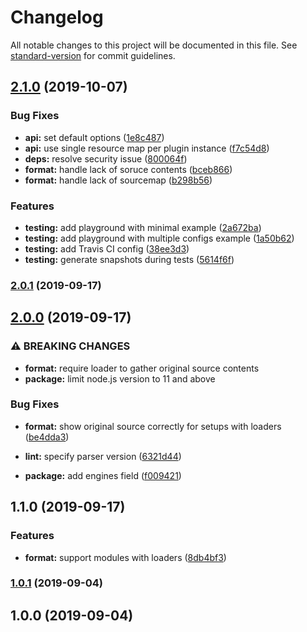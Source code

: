 # Changelog

All notable changes to this project will be documented in this file. See [standard-version](https://github.com/conventional-changelog/standard-version) for commit guidelines.

## [2.1.0](https://github.com/erykpiast/webpack-enhanced-stats-plugin/compare/v2.0.1...v2.1.0) (2019-10-07)


### Bug Fixes

* **api:** set default options ([1e8c487](https://github.com/erykpiast/webpack-enhanced-stats-plugin/commit/1e8c487))
* **api:** use single resource map per plugin instance ([f7c54d8](https://github.com/erykpiast/webpack-enhanced-stats-plugin/commit/f7c54d8))
* **deps:** resolve security issue ([800064f](https://github.com/erykpiast/webpack-enhanced-stats-plugin/commit/800064f))
* **format:** handle lack of soruce contents ([bceb866](https://github.com/erykpiast/webpack-enhanced-stats-plugin/commit/bceb866))
* **format:** handle lack of sourcemap ([b298b56](https://github.com/erykpiast/webpack-enhanced-stats-plugin/commit/b298b56))


### Features

* **testing:** add playground with minimal example ([2a672ba](https://github.com/erykpiast/webpack-enhanced-stats-plugin/commit/2a672ba))
* **testing:** add playground with multiple configs example ([1a50b62](https://github.com/erykpiast/webpack-enhanced-stats-plugin/commit/1a50b62))
* **testing:** add Travis CI config ([38ee3d3](https://github.com/erykpiast/webpack-enhanced-stats-plugin/commit/38ee3d3))
* **testing:** generate snapshots during tests ([5614f6f](https://github.com/erykpiast/webpack-enhanced-stats-plugin/commit/5614f6f))

### [2.0.1](https://github.com/erykpiast/webpack-enhanced-stats-plugin/compare/v2.0.0...v2.0.1) (2019-09-17)

## [2.0.0](https://github.com/erykpiast/webpack-enhanced-stats-plugin/compare/v1.1.0...v2.0.0) (2019-09-17)


### ⚠ BREAKING CHANGES

* **format:** require loader to gather original source contents
* **package:** limit node.js version to 11 and above

### Bug Fixes

* **format:** show original source correctly for setups with loaders ([be4dda3](https://github.com/erykpiast/webpack-enhanced-stats-plugin/commit/be4dda3))
* **lint:** specify parser version ([6321d44](https://github.com/erykpiast/webpack-enhanced-stats-plugin/commit/6321d44))


* **package:** add engines field ([f009421](https://github.com/erykpiast/webpack-enhanced-stats-plugin/commit/f009421))

## 1.1.0 (2019-09-17)


### Features

* **format:** support modules with loaders ([8db4bf3](https://github.com/erykpiast/webpack-enhanced-stats-plugin/commit/8db4bf3))

### [1.0.1](https://github.com/erykpiast/webpack-enhanced-stats-plugin/compare/v1.0.0...v1.0.1) (2019-09-04)

## 1.0.0 (2019-09-04)
